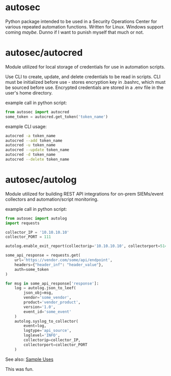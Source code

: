 # autosec
Python package intended to be used in a Security Operations Center for various repeated automation functions. 
Written for Linux. Windows support coming _maybe_. Dunno if I want to punish myself that much or not. 

# autosec/autocred
Module utilized for local storage of credentials for use in automation scripts.

Use CLI to create, update, and delete credentials to be read in scripts. 
CLI must be initialized before use - stores encryption key in .bashrc, which must be sourced before use.
Encrypted credentials are stored in a .env file in the user's home directory.

example call in python script:
```python
from autosec import autocred
some_token = autocred.get_token('token_name')
```
example CLI usage:
```bash
autocred -a token_name 
autocred --add token_name
autocred -u token_name
autocred --update token_name
autocred -d token_name
autocred --delete token_name
```
# autosec/autolog
Module utilized for building REST API integrations for on-prem SIEMs/event collectors and automation/script monitoring.

example call in python script:

```python
from autosec import autolog
import requests

collector_IP = '10.10.10.10'
collector_PORT = 111

autolog.enable_exit_report(collectorip='10.10.10.10', collectorport=514)

some_api_response = requests.get(
	url='https://vendor.com/some/api/endpoint',
	headers={"header_inf": "header_value"},
	auth=some_token
)

for msg in some_api_response['response']:
	log = autolog.json_to_leef(
		json_obj=msg,
		vendor='some_vendor',
		product='vendor_product',
		version='1.0',
		event_id='some_event'
	)
	autolog.syslog_to_collector(
		event=log,
		logtype='api_source',
		loglevel='INFO',
		collectorip=collector_IP,
		collectorport=collector_PORT
	)
```

See also: [Sample Uses](./Sample%20Uses)

This was fun. 
